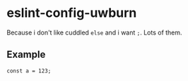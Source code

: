 # eslint-config-uwburn

Because i don't like cuddled `else` and i want `;`. Lots of them.

## Example

```(js)
const a = 123;
```